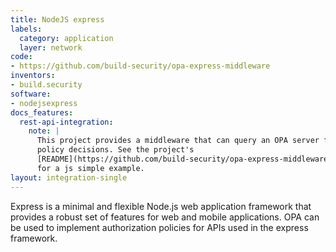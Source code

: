 ```yaml
---
title: NodeJS express
labels:
  category: application
  layer: network
code:
- https://github.com/build-security/opa-express-middleware
inventors:
- build.security
software:
- nodejsexpress
docs_features:
  rest-api-integration:
    note: |
      This project provides a middleware that can query an OPA server for
      policy decisions. See the project's
      [README](https://github.com/build-security/opa-express-middleware#simple-usage)
      for a js simple example.
layout: integration-single
---
```

Express is a minimal and flexible Node.js web application framework that provides a robust set of features for web and mobile applications.
OPA can be used to implement authorization policies for APIs used in the express framework.

